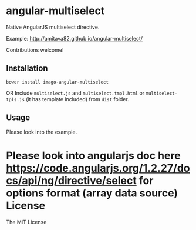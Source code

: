 angular-multiselect
===================

Native AngularJS multiselect directive.

Example: http://amitava82.github.io/angular-multiselect/

Contributions welcome!

Installation
------------
```
bower install imago-angular-multiselect
```
OR
Include `multiselect.js` and `multiselect.tmpl.html` or `multiselect-tpls.js` (it has template included) from `dist` folder.

Usage
-----
Please look into the example.

Please look into angularjs doc here https://code.angularjs.org/1.2.27/docs/api/ng/directive/select for options format (array data source)
License
=======
The MIT License
 
